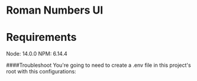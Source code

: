 Roman Numbers UI
===

Requirements
===
Node: 14.0.0
NPM: 6.14.4

####Troubleshoot
You're going to need to create a .env file in this project's root with this configurations:
```javascript

```
